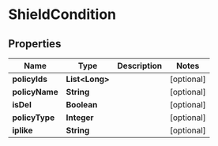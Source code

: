 

# ShieldCondition


## Properties

Name | Type | Description | Notes
------------ | ------------- | ------------- | -------------
**policyIds** | **List&lt;Long&gt;** |  |  [optional]
**policyName** | **String** |  |  [optional]
**isDel** | **Boolean** |  |  [optional]
**policyType** | **Integer** |  |  [optional]
**iplike** | **String** |  |  [optional]



